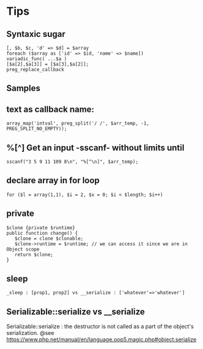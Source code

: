 # Tips

Syntaxic sugar
---
```
[, $b, $c, 'd' => $d] = $array   
foreach ($array as ['id' => $id, 'name' => $name])     
variadic_func( ...$a )  
[$a[2],$a[3]] = [$a[3],$a[2]];   
preg_replace_callback
```

Samples
--- 
## text as callback name:   
```
array_map('intval', preg_split('/ /', $arr_temp, -1, PREG_SPLIT_NO_EMPTY));
```

## %[^<char>] Get an input -sscanf- without limits until <char>
```
sscanf("3 5 9 11 109 8\n", "%[^\n]", $arr_temp);
```

## declare array in for loop
```
for ($l = array(1,1), $i = 2, $x = 0; $i < $length; $i++)
```

## private
```
$clone {private $runtime}
public function change() {
   $clone = clone $clonable;
   $clone->runtime = $runtime; // we can access it since we are in Object scope
   return $clone;
}
```

## sleep
```
_sleep : [prop1, prop2] vs __serialize : ['whatever'=>'whatever']
```

## Serializable::serialize vs __serialize
Serializable::serialize : the destructor is not called as a part of the object's serialization.
@see https://www.php.net/manual/en/language.oop5.magic.php#object.serialize
